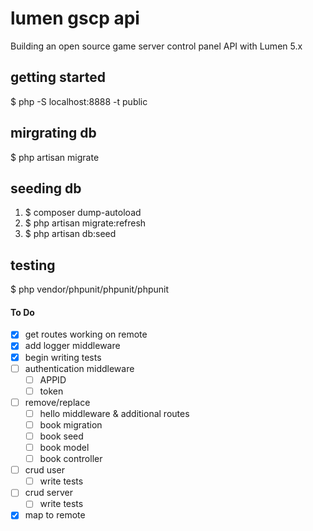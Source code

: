 # lumen gscp api
Building an open source game server control panel API with Lumen 5.x

## getting started
$ php -S localhost:8888 -t public

## mirgrating db
$ php artisan migrate

## seeding db
1. $ composer dump-autoload
2. $ php artisan migrate:refresh
3. $ php artisan db:seed

## testing
$ php vendor/phpunit/phpunit/phpunit

#### To Do
- [x] get routes working on remote
- [x] add logger middleware
- [x] begin writing tests
- [ ] authentication middleware
	- [ ] APPID
	- [ ] token
- [ ] remove/replace
	- [ ] hello middleware & additional routes
	- [ ] book migration
	- [ ] book seed
	- [ ] book model
	- [ ] book controller
- [ ] crud user
	- [ ] write tests
- [ ] crud server
	- [ ] write tests
- [x] map to remote